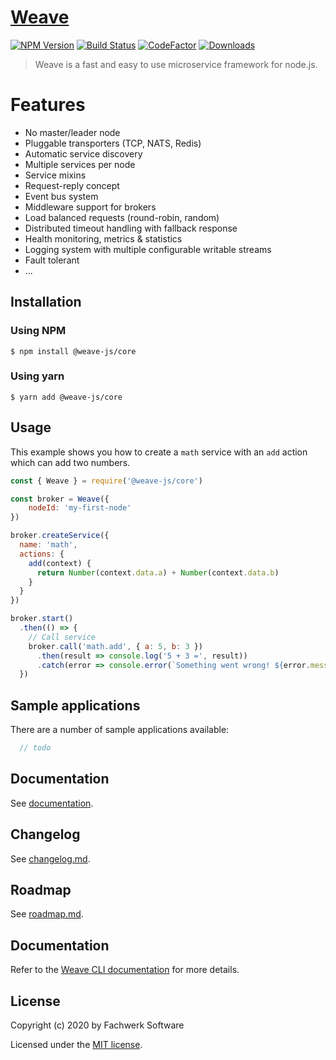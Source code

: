 
# [Weave](https://github.com/weave-microservices/weave)

[![NPM Version](https://img.shields.io/npm/v/@weave-js/core.svg)](https://www.npmjs.com/package/@weave-js/core)
[![Build Status](https://github.com/weave-microservices/weave/workflows/Weave%20CI/badge.svg?branch=dev)](https://travis-ci.com/weave-microservices/weave)
[![CodeFactor](https://www.codefactor.io/repository/github/weave-microservices/weave/badge)](https://www.codefactor.io/repository/github/weave-microservices/weave/overview/dev)
[![Downloads](https://img.shields.io/npm/dt/@weave-js/core.svg)](https://www.npmjs.com/package/@weave-js/core)

> Weave is a fast and easy to use microservice framework for node.js.


# Features

- No master/leader node
- Pluggable transporters (TCP, NATS, Redis)
- Automatic service discovery
- Multiple services per node
- Service mixins
- Request-reply concept
- Event bus system
- Middleware support for brokers
- Load balanced requests (round-robin, random)
- Distributed timeout handling with fallback response
- Health monitoring, metrics & statistics
- Logging system with multiple configurable writable streams
- Fault tolerant
- ...
  
## Installation

### Using NPM
```
$ npm install @weave-js/core
```

### Using yarn

```
$ yarn add @weave-js/core
```

## Usage

This example shows you how to create a `math` service with an `add` action which can add two numbers.

```js
const { Weave } = require('@weave-js/core')

const broker = Weave({
    nodeId: 'my-first-node'
})

broker.createService({
  name: 'math',
  actions: {
    add(context) {
      return Number(context.data.a) + Number(context.data.b)
    }
  }
})

broker.start()
  .then(() => {
    // Call service
    broker.call('math.add', { a: 5, b: 3 })
      .then(result => console.log('5 + 3 =', result))
      .catch(error => console.error(`Something went wrong! ${error.message}`))
  })

```

## Sample applications

There are a number of sample applications available:

```javascript
  // todo
```


## Documentation
See [documentation](https://weave.fachwerk.io).

## Changelog
See [changelog.md](changelog.md).

## Roadmap
See [roadmap.md](roadmap.md).

## Documentation

Refer to the [Weave CLI documentation](https://weave.fachwerk.io) for more details.

## License

Copyright (c) 2020 by Fachwerk Software

Licensed under the [MIT license](LICENSE).